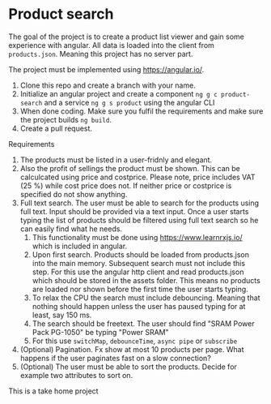 # Product search

The goal of the project is to create a product list viewer and gain some experience with angular. All data is loaded into the client from `products.json`. Meaning this project has no server part.

The project must be implemented using https://angular.io/.

1. Clone this repo and create a branch with your name.
1. Initialize an angular project and create a component `ng g c product-search` and a service `ng g s product` using the angular CLI
1. When done coding. Make sure you fulfil the requirements and make sure the project builds `ng build`.
1. Create a pull request.


Requirements

1. The products must be listed in a user-fridnly and elegant.
1. Also the profit of sellings the product must be shown. This can be calculcated using price and costprice. Please note, price includes VAT (25 %) while cost price does not.
If neither price or costprice is specified do not show anything.
1. Full text search. The user must be able to search for the products using full text. Input should be provided via a text input. Once a user starts typing the list of products should be filtered using full text search so he can easily find what he needs.
   1. This functionality must be done using https://www.learnrxjs.io/ which is included in angular.
   1. Upon first search. Products should be loaded from products.json into the main memory. Subsequent search must not include this step. For this use the angular http client and read products.json which should be stored in the assets folder. This means no products are loaded nor shown before the first time the user starts typing.
   1. To relax the CPU the search must include debouncing. Meaning that nothing should happen unless the user has paused typing for at least, say 150 ms.
   1. The search should be freetext. The user should find "SRAM Power Pack PG-1050" be typing "Power SRAM"
   1. For this use `switchMap`, `debounceTime`, `async pipe` or `subscribe`
1. (Optional) Pagination. Fx show at most 10 products per page. What happens if the user paginates fast on a slow connection?
1. (Optional) The user must be able to sort the products. Decide for example two attributes to sort on.


This is a take home project

